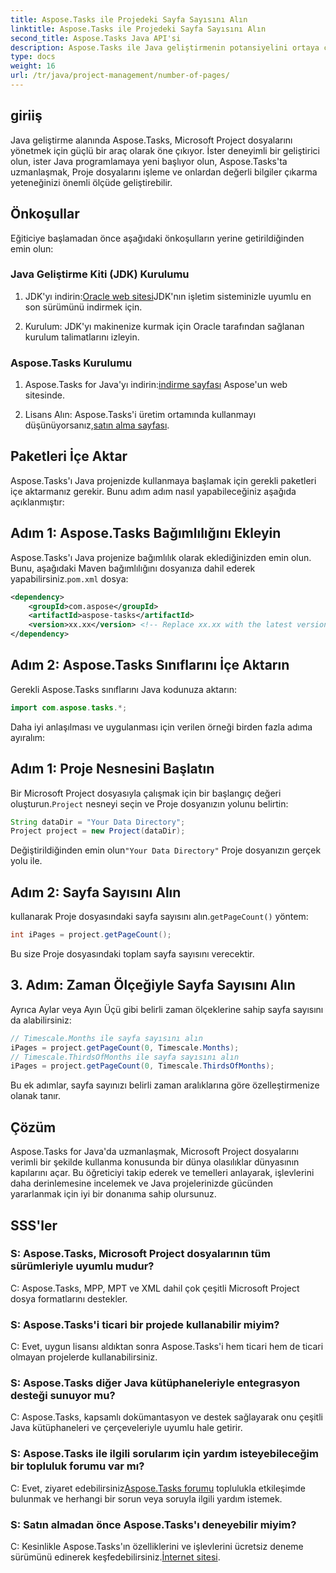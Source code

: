 ```yaml
---
title: Aspose.Tasks ile Projedeki Sayfa Sayısını Alın
linktitle: Aspose.Tasks ile Projedeki Sayfa Sayısını Alın
second_title: Aspose.Tasks Java API'si
description: Aspose.Tasks ile Java geliştirmenin potansiyelini ortaya çıkarın. Microsoft Project dosyalarını sorunsuz bir şekilde nasıl yöneteceğinizi ve üretkenliğinizi nasıl artıracağınızı öğrenin.
type: docs
weight: 16
url: /tr/java/project-management/number-of-pages/
---
```

## giriiş
Java geliştirme alanında Aspose.Tasks, Microsoft Project dosyalarını yönetmek için güçlü bir araç olarak öne çıkıyor. İster deneyimli bir geliştirici olun, ister Java programlamaya yeni başlıyor olun, Aspose.Tasks'ta uzmanlaşmak, Proje dosyalarını işleme ve onlardan değerli bilgiler çıkarma yeteneğinizi önemli ölçüde geliştirebilir.
## Önkoşullar
Eğiticiye başlamadan önce aşağıdaki önkoşulların yerine getirildiğinden emin olun:
### Java Geliştirme Kiti (JDK) Kurulumu
1.  JDK'yı indirin:[Oracle web sitesi](https://www.oracle.com/java/technologies/javase-jdk11-downloads.html)JDK'nın işletim sisteminizle uyumlu en son sürümünü indirmek için.
   
2. Kurulum: JDK'yı makinenize kurmak için Oracle tarafından sağlanan kurulum talimatlarını izleyin.
### Aspose.Tasks Kurulumu
1.  Aspose.Tasks for Java'yı indirin:[indirme sayfası](https://releases.aspose.com/tasks/java/) Aspose'un web sitesinde.
   
2.  Lisans Alın: Aspose.Tasks'i üretim ortamında kullanmayı düşünüyorsanız,[satın alma sayfası](https://purchase.aspose.com/buy).

## Paketleri İçe Aktar
Aspose.Tasks'ı Java projenizde kullanmaya başlamak için gerekli paketleri içe aktarmanız gerekir. Bunu adım adım nasıl yapabileceğiniz aşağıda açıklanmıştır:
## Adım 1: Aspose.Tasks Bağımlılığını Ekleyin
 Aspose.Tasks'ı Java projenize bağımlılık olarak eklediğinizden emin olun. Bunu, aşağıdaki Maven bağımlılığını dosyanıza dahil ederek yapabilirsiniz.`pom.xml` dosya:
```xml
<dependency>
    <groupId>com.aspose</groupId>
    <artifactId>aspose-tasks</artifactId>
    <version>xx.xx</version> <!-- Replace xx.xx with the latest version -->
</dependency>
```
## Adım 2: Aspose.Tasks Sınıflarını İçe Aktarın
Gerekli Aspose.Tasks sınıflarını Java kodunuza aktarın:
```java
import com.aspose.tasks.*;
```

Daha iyi anlaşılması ve uygulanması için verilen örneği birden fazla adıma ayıralım:
## Adım 1: Proje Nesnesini Başlatın
 Bir Microsoft Project dosyasıyla çalışmak için bir başlangıç değeri oluşturun.`Project` nesneyi seçin ve Proje dosyanızın yolunu belirtin:
```java
String dataDir = "Your Data Directory";
Project project = new Project(dataDir);
```
 Değiştirildiğinden emin olun`"Your Data Directory"` Proje dosyanızın gerçek yolu ile.
## Adım 2: Sayfa Sayısını Alın
 kullanarak Proje dosyasındaki sayfa sayısını alın.`getPageCount()` yöntem:
```java
int iPages = project.getPageCount();
```
Bu size Proje dosyasındaki toplam sayfa sayısını verecektir.
## 3. Adım: Zaman Ölçeğiyle Sayfa Sayısını Alın
Ayrıca Aylar veya Ayın Üçü gibi belirli zaman ölçeklerine sahip sayfa sayısını da alabilirsiniz:
```java
// Timescale.Months ile sayfa sayısını alın
iPages = project.getPageCount(0, Timescale.Months);
// Timescale.ThirdsOfMonths ile sayfa sayısını alın
iPages = project.getPageCount(0, Timescale.ThirdsOfMonths);
```
Bu ek adımlar, sayfa sayınızı belirli zaman aralıklarına göre özelleştirmenize olanak tanır.

## Çözüm
Aspose.Tasks for Java'da uzmanlaşmak, Microsoft Project dosyalarını verimli bir şekilde kullanma konusunda bir dünya olasılıklar dünyasının kapılarını açar. Bu öğreticiyi takip ederek ve temelleri anlayarak, işlevlerini daha derinlemesine incelemek ve Java projelerinizde gücünden yararlanmak için iyi bir donanıma sahip olursunuz.
## SSS'ler
### S: Aspose.Tasks, Microsoft Project dosyalarının tüm sürümleriyle uyumlu mudur?
C: Aspose.Tasks, MPP, MPT ve XML dahil çok çeşitli Microsoft Project dosya formatlarını destekler.
### S: Aspose.Tasks'i ticari bir projede kullanabilir miyim?
C: Evet, uygun lisansı aldıktan sonra Aspose.Tasks'i hem ticari hem de ticari olmayan projelerde kullanabilirsiniz.
### S: Aspose.Tasks diğer Java kütüphaneleriyle entegrasyon desteği sunuyor mu?
C: Aspose.Tasks, kapsamlı dokümantasyon ve destek sağlayarak onu çeşitli Java kütüphaneleri ve çerçeveleriyle uyumlu hale getirir.
### S: Aspose.Tasks ile ilgili sorularım için yardım isteyebileceğim bir topluluk forumu var mı?
 C: Evet, ziyaret edebilirsiniz[Aspose.Tasks forumu](https://forum.aspose.com/c/tasks/15) toplulukla etkileşimde bulunmak ve herhangi bir sorun veya soruyla ilgili yardım istemek.
### S: Satın almadan önce Aspose.Tasks'ı deneyebilir miyim?
 C: Kesinlikle Aspose.Tasks'ın özelliklerini ve işlevlerini ücretsiz deneme sürümünü edinerek keşfedebilirsiniz.[İnternet sitesi](https://releases.aspose.com/).